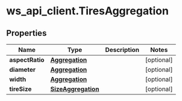 # ws_api_client.TiresAggregation

## Properties
Name | Type | Description | Notes
------------ | ------------- | ------------- | -------------
**aspectRatio** | [**Aggregation**](Aggregation.md) |  | [optional] 
**diameter** | [**Aggregation**](Aggregation.md) |  | [optional] 
**width** | [**Aggregation**](Aggregation.md) |  | [optional] 
**tireSize** | [**SizeAggregation**](SizeAggregation.md) |  | [optional] 


